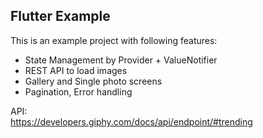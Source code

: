 ## Flutter Example

This is an example project with following features:
- State Management by Provider + ValueNotifier
- REST API to load images
- Gallery and Single photo screens
- Pagination, Error handling

API:  
https://developers.giphy.com/docs/api/endpoint/#trending